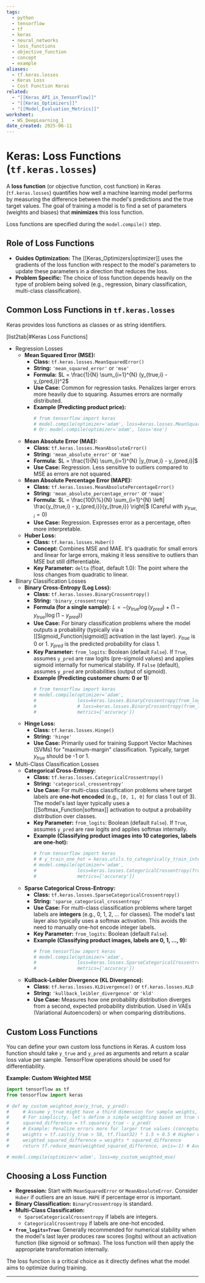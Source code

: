 ```yaml
---
tags:
  - python
  - tensorflow
  - tf
  - keras
  - neural_networks
  - loss_functions
  - objective_function
  - concept
  - example
aliases:
  - tf.keras.losses
  - Keras Loss
  - Cost Function Keras
related:
  - "[[Keras_API_in_TensorFlow]]"
  - "[[Keras_Optimizers]]"
  - "[[Model_Evaluation_Metrics]]"
worksheet:
  - WS_DeepLearning_1
date_created: 2025-06-11
---
```

# Keras: Loss Functions (`tf.keras.losses`)

A **loss function** (or objective function, cost function) in Keras (`tf.keras.losses`) quantifies how well a machine learning model performs by measuring the difference between the model's predictions and the true target values. The goal of training a model is to find a set of parameters (weights and biases) that **minimizes** this loss function.

Loss functions are specified during the `model.compile()` step.

## Role of Loss Functions
-   **Guides Optimization:** The [[Keras_Optimizers|optimizer]] uses the gradients of the loss function with respect to the model's parameters to update these parameters in a direction that reduces the loss.
-   **Problem Specific:** The choice of loss function depends heavily on the type of problem being solved (e.g., regression, binary classification, multi-class classification).

## Common Loss Functions in `tf.keras.losses`
Keras provides loss functions as classes or as string identifiers.

[list2tab|#Keras Loss Functions]
- Regression Losses
    -   **Mean Squared Error (MSE):**
        -   **Class:** `tf.keras.losses.MeanSquaredError()`
        -   **String:** `'mean_squared_error'` or `'mse'`
        -   **Formula:** $L = \frac{1}{N} \sum_{i=1}^{N} (y_{true,i} - y_{pred,i})^2$
        -   **Use Case:** Common for regression tasks. Penalizes larger errors more heavily due to squaring. Assumes errors are normally distributed.
        -   **Example (Predicting product price):**
            ```python
            # from tensorflow import keras
            # model.compile(optimizer='adam', loss=keras.losses.MeanSquaredError())
            # Or: model.compile(optimizer='adam', loss='mse')
            ```
    -   **Mean Absolute Error (MAE):**
        -   **Class:** `tf.keras.losses.MeanAbsoluteError()`
        -   **String:** `'mean_absolute_error'` or `'mae'`
        -   **Formula:** $L = \frac{1}{N} \sum_{i=1}^{N} |y_{true,i} - y_{pred,i}|$
        -   **Use Case:** Regression. Less sensitive to outliers compared to MSE as errors are not squared.
    -   **Mean Absolute Percentage Error (MAPE):**
        -   **Class:** `tf.keras.losses.MeanAbsolutePercentageError()`
        -   **String:** `'mean_absolute_percentage_error'` or `'mape'`
        -   **Formula:** $L = \frac{100\%}{N} \sum_{i=1}^{N} \left| \frac{y_{true,i} - y_{pred,i}}{y_{true,i}} \right|$ (Careful with $y_{true,i}=0$)
        -   **Use Case:** Regression. Expresses error as a percentage, often more interpretable.
    -   **Huber Loss:**
        -   **Class:** `tf.keras.losses.Huber()`
        -   **Concept:** Combines MSE and MAE. It's quadratic for small errors and linear for large errors, making it less sensitive to outliers than MSE but still differentiable.
        -   **Key Parameter:** `delta` (float, default 1.0): The point where the loss changes from quadratic to linear.
- Binary Classification Losses
    -   **Binary Cross-Entropy (Log Loss):**
        -   **Class:** `tf.keras.losses.BinaryCrossentropy()`
        -   **String:** `'binary_crossentropy'`
        -   **Formula (for a single sample):** $L = -(y_{true} \log(y_{pred}) + (1 - y_{true}) \log(1 - y_{pred}))$
        -   **Use Case:** For binary classification problems where the model outputs a probability (typically via a [[Sigmoid_Function|sigmoid]] activation in the last layer). $y_{true}$ is 0 or 1. $y_{pred}$ is the predicted probability for class 1.
        -   **Key Parameter:** `from_logits`: Boolean (default `False`). If `True`, assumes `y_pred` are raw logits (pre-sigmoid values) and applies sigmoid internally for numerical stability. If `False` (default), assumes `y_pred` are probabilities (output of sigmoid).
        -   **Example (Predicting customer churn: 0 or 1):**
            ```python
            # from tensorflow import keras
            # model.compile(optimizer='adam',
            #               loss=keras.losses.BinaryCrossentropy(from_logits=False), # If last layer is sigmoid
            #               # loss=keras.losses.BinaryCrossentropy(from_logits=True), # If last layer is linear
            #               metrics=['accuracy'])
            ```
    -   **Hinge Loss:**
        -   **Class:** `tf.keras.losses.Hinge()`
        -   **String:** `'hinge'`
        -   **Use Case:** Primarily used for training Support Vector Machines (SVMs) for "maximum-margin" classification. Typically, target $y_{true}$ should be -1 or 1.
- Multi-Class Classification Losses
    -   **Categorical Cross-Entropy:**
        -   **Class:** `tf.keras.losses.CategoricalCrossentropy()`
        -   **String:** `'categorical_crossentropy'`
        -   **Use Case:** For multi-class classification problems where target labels are **one-hot encoded** (e.g., `[0, 1, 0]` for class 1 out of 3). The model's last layer typically uses a [[Softmax_Function|softmax]] activation to output a probability distribution over classes.
        -   **Key Parameter:** `from_logits`: Boolean (default `False`). If `True`, assumes `y_pred` are raw logits and applies softmax internally.
        -   **Example (Classifying product images into 10 categories, labels are one-hot):**
            ```python
            # from tensorflow import keras
            # # y_train_one_hot = keras.utils.to_categorical(y_train_integers, num_classes=10)
            # model.compile(optimizer='adam',
            #               loss=keras.losses.CategoricalCrossentropy(from_logits=False), # If last layer is softmax
            #               metrics=['accuracy'])
            ```
    -   **Sparse Categorical Cross-Entropy:**
        -   **Class:** `tf.keras.losses.SparseCategoricalCrossentropy()`
        -   **String:** `'sparse_categorical_crossentropy'`
        -   **Use Case:** For multi-class classification problems where target labels are **integers** (e.g., 0, 1, 2, ... for classes). The model's last layer also typically uses a softmax activation. This avoids the need to manually one-hot encode integer labels.
        -   **Key Parameter:** `from_logits`: Boolean (default `False`).
        -   **Example (Classifying product images, labels are 0, 1, ..., 9):**
            ```python
            # from tensorflow import keras
            # model.compile(optimizer='adam',
            #               loss=keras.losses.SparseCategoricalCrossentropy(from_logits=False), # If last layer is softmax
            #               metrics=['accuracy'])
            ```
    -   **Kullback-Leibler Divergence (KL Divergence):**
        -   **Class:** `tf.keras.losses.KLDivergence()` or `tf.keras.losses.KLD`
        -   **String:** `'kullback_leibler_divergence'` or `'kld'`
        -   **Use Case:** Measures how one probability distribution diverges from a second, expected probability distribution. Used in VAEs (Variational Autoencoders) or when comparing distributions.

## Custom Loss Functions
You can define your own custom loss functions in Keras. A custom loss function should take `y_true` and `y_pred` as arguments and return a scalar loss value per sample. TensorFlow operations should be used for differentiability.

**Example: Custom Weighted MSE**
```python
import tensorflow as tf
from tensorflow import keras

# def my_custom_weighted_mse(y_true, y_pred):
#     # Assume y_true might have a third dimension for sample weights, or weights are passed differently
#     # For simplicity, let's define a simple weighting based on true value
#     squared_difference = tf.square(y_true - y_pred)
#     # Example: Penalize errors more for larger true values (conceptual)
#     weights = tf.cast(y_true > 50, tf.float32) * 1.5 + 0.5 # Higher weight if y_true > 50
#     weighted_squared_difference = weights * squared_difference
#     return tf.reduce_mean(weighted_squared_difference, axis=-1) # Average over last axis

# model.compile(optimizer='adam', loss=my_custom_weighted_mse)
```

## Choosing a Loss Function
-   **Regression:** Start with `MeanSquaredError` or `MeanAbsoluteError`. Consider `Huber` if outliers are an issue. `MAPE` if percentage error is important.
-   **Binary Classification:** `BinaryCrossentropy` is standard.
-   **Multi-Class Classification:**
    -   `SparseCategoricalCrossentropy` if labels are integers.
    -   `CategoricalCrossentropy` if labels are one-hot encoded.
-   **`from_logits=True`:** Generally recommended for numerical stability when the model's last layer produces raw scores (logits) without an activation function (like sigmoid or softmax). The loss function will then apply the appropriate transformation internally.

The loss function is a critical choice as it directly defines what the model aims to optimize during training.

---